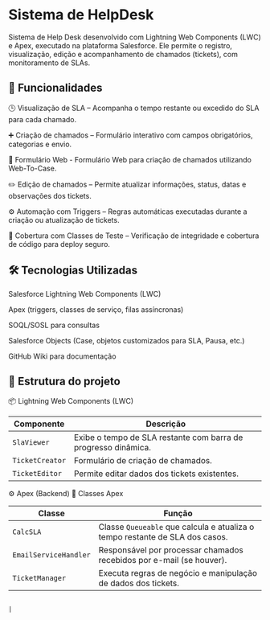 # Sistema de HelpDesk

Sistema de Help Desk desenvolvido com Lightning Web Components (LWC) e Apex, executado na plataforma Salesforce. Ele permite o registro, visualização, edição e acompanhamento de chamados (tickets), com monitoramento de SLAs.

## 🚀 Funcionalidades

🕒 Visualização de SLA – Acompanha o tempo restante ou excedido do SLA para cada chamado.

➕ Criação de chamados – Formulário interativo com campos obrigatórios, categorias e envio.

📝 Formulário Web - Formulário Web para criação de chamados utilizando Web-To-Case.

✏️ Edição de chamados – Permite atualizar informações, status, datas e observações dos tickets.

⚙️ Automação com Triggers – Regras automáticas executadas durante a criação ou atualização de tickets.

🧪 Cobertura com Classes de Teste – Verificação de integridade e cobertura de código para deploy seguro. 


## 🛠️ Tecnologias Utilizadas

Salesforce Lightning Web Components (LWC)

Apex (triggers, classes de serviço, filas assíncronas)

SOQL/SOSL para consultas

Salesforce Objects (Case, objetos customizados para SLA, Pausa, etc.)

GitHub Wiki para documentação

## 📁 Estrutura do projeto

📦 Lightning Web Components (LWC)

| Componente      | Descrição                                                      |
| --------------- | -------------------------------------------------------------- |
| `SlaViewer`     | Exibe o tempo de SLA restante com barra de progresso dinâmica. |
| `TicketCreator` | Formulário de criação de chamados.                             |
| `TicketEditor`  | Permite editar dados dos tickets existentes.                   |

⚙️ Apex (Backend)
📜 Classes Apex

| Classe                | Função                                                                       |
| --------------------- | ---------------------------------------------------------------------------- |
| `CalcSLA`             | Classe `Queueable` que calcula e atualiza o tempo restante de SLA dos casos. |
| `EmailServiceHandler` | Responsável por processar chamados recebidos por e-mail (se houver).         |
| `TicketManager`       | Executa regras de negócio e manipulação de dados dos tickets.                |

                                                                                  |
